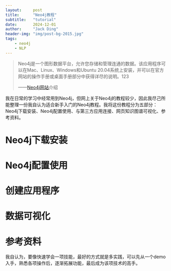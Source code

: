 ```yaml
---
layout:     post
title:      "Neo4j教程"
subtitle:   "tutorial"
date:       2024-12-01
author:     "Jack Ding"
header-img: "img/post-bg-2015.jpg"
tags:
    - neo4j
	- NLP
---
```


> Neo4j是一个图形数据平台，允许您存储和管理连通的数据。该应用程序可以在Mac、Linux、Windows和Ubuntu 20.04系统上安装，并可以在官方网站的操作手册或桌面手册部分中获得详尽的说明。123 
>
> ——[Neo4j网站](https://neo4j.ac.cn/)介绍

我在日常的学习中经常用到Neo4j，但网上关于Neo4j的教程较少，因此我尽己所能整理一份我自认为适合新手入门的Neo4j教程。我将这份教程分为五部分：Neo4j下载安装、Neo4j配置使用、与第三方应用连接、网页知识图谱可视化、参考资料。

# Neo4j下载安装



# Neo4j配置使用



# 创建应用程序



# 数据可视化



# 参考资料



我自认为，要像快速学会一项技能，最好的方式就是多实践，可以先从一个demo入手，熟悉各项操作后，逐渐拓展功能，最后成为该项技术的高手。